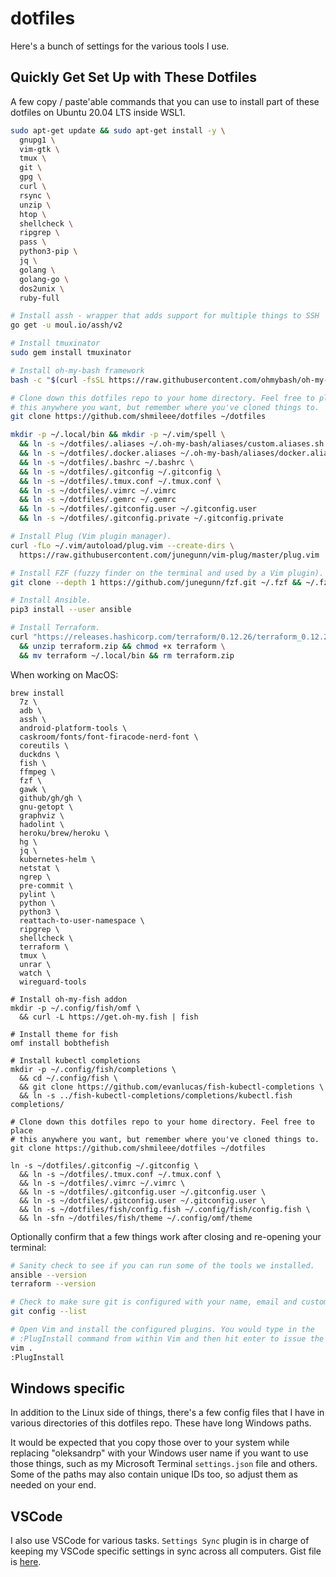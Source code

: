 # dotfiles

Here's a bunch of settings for the various tools I use. 

## Quickly Get Set Up with These Dotfiles

A few copy / paste'able commands that you can use to install part of these
dotfiles on Ubuntu 20.04 LTS inside WSL1.

```sh
sudo apt-get update && sudo apt-get install -y \
  gnupg1 \
  vim-gtk \
  tmux \
  git \
  gpg \
  curl \
  rsync \
  unzip \
  htop \
  shellcheck \
  ripgrep \
  pass \
  python3-pip \
  jq \
  golang \
  golang-go \
  dos2unix \
  ruby-full

# Install assh - wrapper that adds support for multiple things to SSH
go get -u moul.io/assh/v2

# Install tmuxinator
sudo gem install tmuxinator

# Install oh-my-bash framework
bash -c "$(curl -fsSL https://raw.githubusercontent.com/ohmybash/oh-my-bash/master/tools/install.sh)"

# Clone down this dotfiles repo to your home directory. Feel free to place
# this anywhere you want, but remember where you've cloned things to.
git clone https://github.com/shmileee/dotfiles ~/dotfiles

mkdir -p ~/.local/bin && mkdir -p ~/.vim/spell \
  && ln -s ~/dotfiles/.aliases ~/.oh-my-bash/aliases/custom.aliases.sh \
  && ln -s ~/dotfiles/.docker.aliases ~/.oh-my-bash/aliases/docker.aliases.sh \
  && ln -s ~/dotfiles/.bashrc ~/.bashrc \
  && ln -s ~/dotfiles/.gitconfig ~/.gitconfig \
  && ln -s ~/dotfiles/.tmux.conf ~/.tmux.conf \
  && ln -s ~/dotfiles/.vimrc ~/.vimrc
  && ln -s ~/dotfiles/.gemrc ~/.gemrc
  && ln -s ~/dotfiles/.gitconfig.user ~/.gitconfig.user
  && ln -s ~/dotfiles/.gitconfig.private ~/.gitconfig.private

# Install Plug (Vim plugin manager).
curl -fLo ~/.vim/autoload/plug.vim --create-dirs \
  https://raw.githubusercontent.com/junegunn/vim-plug/master/plug.vim

# Install FZF (fuzzy finder on the terminal and used by a Vim plugin).
git clone --depth 1 https://github.com/junegunn/fzf.git ~/.fzf && ~/.fzf/install

# Install Ansible.
pip3 install --user ansible

# Install Terraform.
curl "https://releases.hashicorp.com/terraform/0.12.26/terraform_0.12.26_linux_amd64.zip" -o "terraform.zip" \
  && unzip terraform.zip && chmod +x terraform \
  && mv terraform ~/.local/bin && rm terraform.zip
```

When working on MacOS:

```
brew install 
  7z \
  adb \
  assh \
  android-platform-tools \
  caskroom/fonts/font-firacode-nerd-font \
  coreutils \
  duckdns \
  fish \
  ffmpeg \
  fzf \
  gawk \
  github/gh/gh \
  gnu-getopt \
  graphviz \
  hadolint \
  heroku/brew/heroku \
  hg \
  jq \
  kubernetes-helm \
  netstat \
  ngrep \
  pre-commit \
  pylint \
  python \
  python3 \
  reattach-to-user-namespace \
  ripgrep \
  shellcheck \
  terraform \
  tmux \
  unrar \
  watch \
  wireguard-tools

# Install oh-my-fish addon
mkdir -p ~/.config/fish/omf \
  && curl -L https://get.oh-my.fish | fish

# Install theme for fish
omf install bobthefish

# Install kubectl completions
mkdir -p ~/.config/fish/completions \
  && cd ~/.config/fish \
  && git clone https://github.com/evanlucas/fish-kubectl-completions \
  && ln -s ../fish-kubectl-completions/completions/kubectl.fish completions/

# Clone down this dotfiles repo to your home directory. Feel free to place
# this anywhere you want, but remember where you've cloned things to.
git clone https://github.com/shmileee/dotfiles ~/dotfiles

ln -s ~/dotfiles/.gitconfig ~/.gitconfig \
  && ln -s ~/dotfiles/.tmux.conf ~/.tmux.conf \
  && ln -s ~/dotfiles/.vimrc ~/.vimrc \
  && ln -s ~/dotfiles/.gitconfig.user ~/.gitconfig.user \
  && ln -s ~/dotfiles/.gitconfig.user ~/.gitconfig.user \
  && ln -s ~/dotfiles/fish/config.fish ~/.config/fish/config.fish \
  && ln -sfn ~/dotfiles/fish/theme ~/.config/omf/theme
```

Optionally confirm that a few things work after closing and re-opening your
terminal:

```sh
# Sanity check to see if you can run some of the tools we installed.
ansible --version
terraform --version

# Check to make sure git is configured with your name, email and custom settings.
git config --list

# Open Vim and install the configured plugins. You would type in the
# :PlugInstall command from within Vim and then hit enter to issue the command.
vim .
:PlugInstall
```

## Windows specific

In addition to the Linux side of things, there's a few config files that I have
in various directories of this dotfiles repo. These have long Windows paths.

It would be expected that you copy those over to your system while replacing "oleksandrp"
with your Windows user name if you want to use those things, such as my
Microsoft Terminal `settings.json` file and others. Some of the paths may
also contain unique IDs too, so adjust them as needed on your end.

## VSCode

I also use VSCode for various tasks. `Settings Sync` plugin is in charge of
keeping my VSCode specific settings in sync across all computers. Gist file 
is [here](https://gist.github.com/shmileee/f6415a0e35ea0350a2ecce4cb3c004a5).
